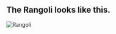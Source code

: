 ## The Rangoli looks like this.

![Rangoli](https://user-images.githubusercontent.com/77488166/140499321-59ea159c-8142-47ac-b0e3-c354ff8a414c.jpg)

